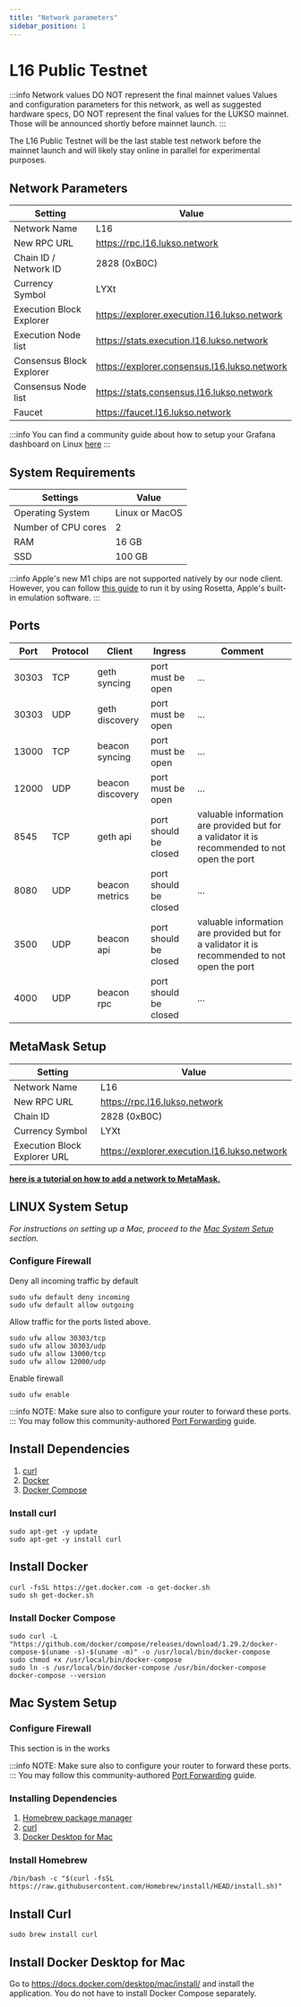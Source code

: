 ```yaml
---
title: "Network parameters"
sidebar_position: 1
---
```


# L16 Public Testnet
 

:::info Network values DO NOT represent the final mainnet values
Values and configuration parameters for this network, as well as suggested hardware specs, DO NOT represent the final values for the LUKSO mainnet. Those will be announced shortly before mainnet launch.
:::

The L16 Public Testnet will be the last stable test network before the mainnet launch and will likely stay online in parallel for experimental purposes.

## Network Parameters

| Setting                      | Value                                                 |
| ---------------------------- | ----------------------------------------------------- |
| Network Name                 | L16                                              |
| New RPC URL                  | <https://rpc.l16.lukso.network>                  |
| Chain ID  / Network ID       | 2828 (0xB0C)                                  |
| Currency Symbol              | LYXt                                                  |
| Execution Block Explorer     | <https://explorer.execution.l16.lukso.network>   |
| Execution Node list          | <https://stats.execution.l16.lukso.network>      |
| Consensus Block Explorer     | <https://explorer.consensus.l16.lukso.network>   |
| Consensus Node list          | <https://stats.consensus.l16.lukso.network>      |
| Faucet                       | <https://faucet.l16.lukso.network>               |

:::info
You can find a community guide about how to setup your Grafana dashboard on Linux [here](https://luksoverse.io/2022/06/system-and-monitor-setup-guide-by-volodymyr-lykhonis/)
:::

## System Requirements

| Settings            | Value          |
| ------------------- | -------------- |
| Operating System    | Linux or MacOS |
| Number of CPU cores | 2              |
| RAM                 | 16 GB          |
| SSD                 | 100 GB         |

:::info
Apple's new M1 chips are not supported natively by our node client. However, you can follow [this guide](https://medium.com/@luki3k5/running-lukso-node-on-m1-mac-acf92d433a38) to run it by using Rosetta, Apple's built-in emulation software.
:::
 
## Ports


| Port                         | Protocol                      | Client                            | Ingress                           |  Comment |
| ---------------------------- | ---------------------------- | ---------------------------------- | ---------------------------------- | ---------------------------------- | 
|  30303 | TCP | geth syncing | port must be open | ... |
|  30303 | UDP | geth discovery| port must be open | ... |
|  13000 | TCP | beacon syncing| port must be open | ... |
|  12000 | UDP | beacon discovery| port must be open | ... |
|  8545 | TCP | geth api| port should be closed | valuable information are provided but for a validator it is recommended to not open the port |
|  8080 | UDP | beacon metrics| port should be closed | ... |
|  3500 | UDP | beacon api| port should be closed | valuable information are provided but for a validator it is recommended to not open the port |
|  4000 | UDP | beacon rpc| port should be closed | ... |

## MetaMask Setup

| Setting                      | Value                                           |
| ---------------------------- | ----------------------------------------------- |
| Network Name                 | L16                                             |
| New RPC URL                  | https://rpc.l16.lukso.network                   |
| Chain ID                     | 2828 (0xB0C)                                    |
| Currency Symbol              | LYXt                                            |
| Execution Block Explorer URL | <https://explorer.execution.l16.lukso.network>  |

**[here is a tutorial on how to add a network to MetaMask.](https://metamask.zendesk.com/hc/en-us/articles/360043227612-How-to-add-a-custom-network-RPC)**

## LINUX System Setup
*For instructions on setting up a Mac, proceed to the [Mac System Setup](#mac-system-setup) section.*

### Configure Firewall
Deny all incoming traffic by default
```
sudo ufw default deny incoming
sudo ufw default allow outgoing 
```
Allow traffic for the ports listed above.
```
sudo ufw allow 30303/tcp
sudo ufw allow 30303/udp
sudo ufw allow 13000/tcp
sudo ufw allow 12000/udp
```


Enable firewall
```
sudo ufw enable
```
:::info
NOTE: Make sure also to configure your router to forward these ports.
:::
You may follow this community-authored [Port Forwarding](https://github.com/KEEZ-RobG/node-guide/blob/main/PortForward.md) guide.



## Install Dependencies

1. [curl](https://macappstore.org/curl/) 
2. [Docker](https://docs.docker.com/get-docker/)
3. [Docker Compose](https://docs.docker.com/compose/)

### Install curl
```
sudo apt-get -y update
sudo apt-get -y install curl
```

## Install Docker
```
curl -fsSL https://get.docker.com -o get-docker.sh
sudo sh get-docker.sh
```

### Install Docker Compose
```
sudo curl -L "https://github.com/docker/compose/releases/download/1.29.2/docker-compose-$(uname -s)-$(uname -m)" -o /usr/local/bin/docker-compose
sudo chmod +x /usr/local/bin/docker-compose
sudo ln -s /usr/local/bin/docker-compose /usr/bin/docker-compose
docker-compose --version
```

## Mac System Setup
### Configure Firewall
This section is in the works

:::info
NOTE: Make sure also to configure your router to forward these ports.  
:::
You may follow this community-authored [Port Forwarding](https://github.com/KEEZ-RobG/node-guide/blob/main/PortForward.md) guide.

### Installing Dependencies

1. [Homebrew package manager](https://brew.sh)
2. [curl](https://macappstore.org/curl/)
3. [Docker Desktop for Mac](https://docs.docker.com/desktop/mac/install/)

### Install Homebrew
```
/bin/bash -c "$(curl -fsSL https://raw.githubusercontent.com/Homebrew/install/HEAD/install.sh)"
```

## Install Curl
```
sudo brew install curl
```

## Install Docker Desktop for Mac

Go to https://docs.docker.com/desktop/mac/install/ and install the application. 
You do not have to install Docker Compose separately.
